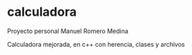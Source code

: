 # calculadora

Proyecto personal Manuel Romero Medina

Calculadora mejorada, en c++ con herencia, clases y archivos
